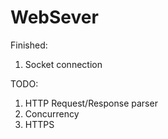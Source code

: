 # WebSever

Finished:
1. Socket connection

TODO:
1. HTTP Request/Response parser
2. Concurrency
3. HTTPS